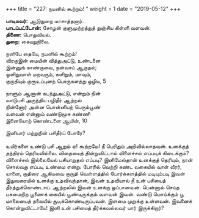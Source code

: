 ﻿+++
title = "227: நயனில் கூற்றம்!  "
weight = 1
date = "2019-05-12"
+++

**பாடியவர்:** ஆடுதுறை மாசாத்தனார்.  
**பாடப்பட்டோன்:** சோழன் குளுமுற்றத்துத் துஞ்சிய கிள்ளி வளவன்.  
**திணை:** பொதுவியல்.  
**துறை:** கையறுநிலை.  
  
நனிபே தையே, நயனில் கூற்றம்!  
விரகுஇன் மையின் வித்துஅட்டு, உண்டனை  
இன்னுங் காண்குவை, நன்வாய் ஆகுதல்;  
ஒளிறுவாள் மறவரும், களிறும், மாவும்,  
குருதியும் குரூஉப்புனற் பொருகளத்து ஒழிய, 5  
  
நாளும் ஆனான் கடந்துஅட்டு, என்றும் நின்  
வாடுபசி அருந்திய பழிதீர் ஆற்றல்  
நின்னோர் அன்ன பொன்னியற் பெரும்பூண்  
வளவன் என்னும் வண்டுமூசு கண்ணி  
இனையோற் கொண்டனை ஆயின், 10  
  
இனியார் மற்றுநின் பசிதீர்ப் போரே?  
   
உயிர்களை உண்டு பசி ஆறும் ஏ! கூற்றமே! நீ பெரிதும் அறிவில்லாதவன். உனக்குத் தந்திரம் தெரியவில்லை. விதையைத் தின்றுவிட்டால் விளைச்சல் எப்படிக் கிடைக்கும்? விளைச்சல் இல்லையேல் பசியாறுதல் எப்படி? இனிமேல்தான் உனக்குத் தெரியும், நான் சொல்வது எப்படி உண்மை என்று. போரில் வெற்றி கண்ட வகையில் வாள் வீரர், யானை, குதிரை ஆகியவை குருதி வெள்ளத்தில் போர்க்களத்தில் மடியும்படி இவன் இதுவரையில் உனக்கு உதவிவந்தான், இவன் உதவியால் நீ உன் பசியைத் தீர்த்துக்கொண்டாய். ஆற்றலில் இவன் உனக்கு ஒப்பானவன். பென்னால் செய்த பசுமைநிற பூணைக் கையில் பூண்டிருக்கும் வளவன் இவன். வண்டு மொய்க்கும் பூ மாலையைத் தலையில் சூடிக்கொண்டிருப்பவன். இளமை முறுக்கு உள்ளவன். இவனைக் கொன்றுவிட்டாயே! இனி உன் பசியைத் தீர்க்கவல்லவர் யார் இருக்கிறார்?  
